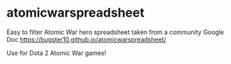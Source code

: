 # atomicwarspreadsheet
Easy to filter Atomic War hero spreadsheet taken from a community Google Doc
https://bugster10.github.io/atomicwarspreadsheet/

Use for Dota 2 Atomic War games!

